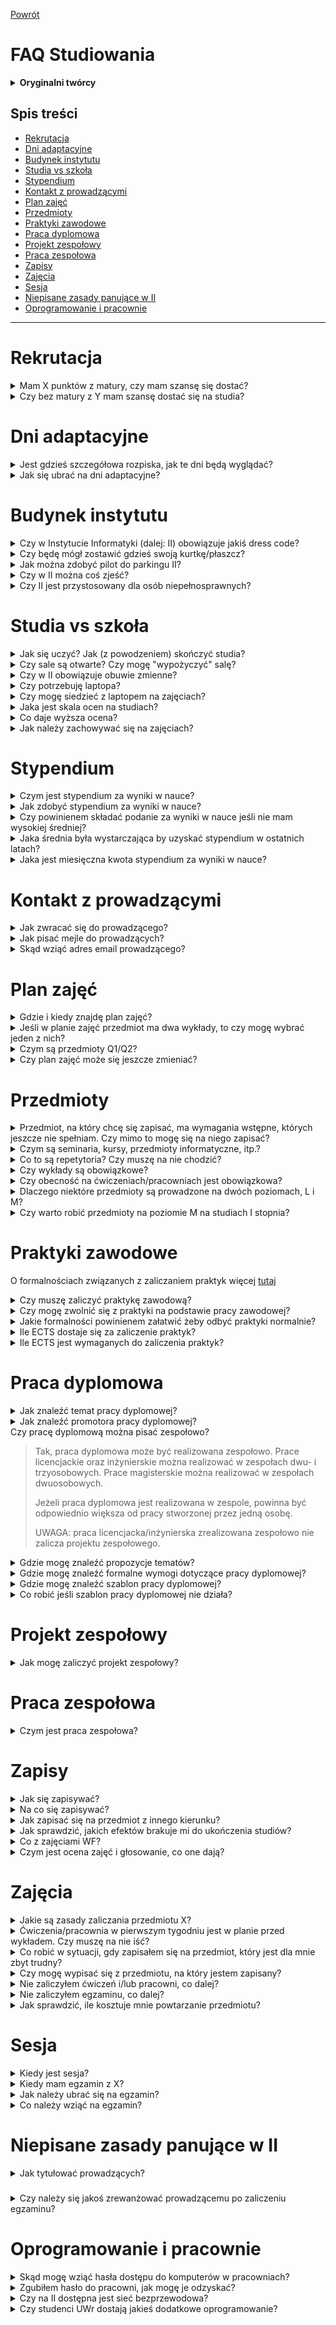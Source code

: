 [Powrót](README.md)

# FAQ Studiowania

<details>
<summary><b>Oryginalni twórcy</b></summary>

> FAQ bazujące na wersji ze starego forum, bazującej na wersji z jeszcze starszego forum
> 
> Oryginalni autorzy FAQ:
> * [@Anna Karaś](https://github.com/annakaras)
> * [@Kamil Matuszewski](https://github.com/Arsenicro/)
> 
> Później rozwijane i utrzymywane przez:
> * [@Bartosz Bednarczyk](https://github.com/bartoszjanbednarczyk)
> * [@Dawid Dudek](https://github.com/DaDudek)

</details>

## Spis treści

* [Rekrutacja](#rekrutacja)
* [Dni adaptacyjne](#dni-adaptacyjne)
* [Budynek instytutu](#budynek-instytutu)
* [Studia vs szkoła](#studia-vs-szkoła)
* [Stypendium](#stypendium)
* [Kontakt z prowadzącymi](#kontakt-z-prowadzącymi)
* [Plan zajęć](#plan-zajęć)
* [Przedmioty](#przedmioty)
* [Praktyki zawodowe](#praktyki-zawodowe)
* [Praca dyplomowa](#praca-dyplomowa)
* [Projekt zespołowy](#projekt-zespołowy)
* [Praca zespołowa](#praca-zespołowa)
* [Zapisy](#zapisy)
* [Zajęcia](#zajęcia)
* [Sesja](#sesja)
* [Niepisane zasady panujące w II](#niepisane-zasady-panujące-w-ii)
* [Oprogramowanie i pracownie](#oprogramowanie-i-pracownie)

---

# Rekrutacja

<details>
<summary>Mam X punktów z matury, czy mam szansę się dostać?</summary>

> Możesz obliczyć liczbę punktów rekrutacyjnych przy użyciu [kalkulatora](https://ii.uni.wroc.pl/kalkulator) (Autor: [@iCarrot](https://github.com/iCarrrot), [repozytorium z kodem](https://github.com/iCarrrot/kalkulator-punktow)).

</details>

<details>
<summary>Czy bez matury z Y mam szansę dostać się na studia?</summary>

> W postępowaniu rekrutacyjnym brane będą pod uwagę wyniki egzaminów maturalnych z matematyki, informatyki, fizyki oraz dowolnego języka obcego nowożytnego. Więcej informacji znajdziesz na stronie [rekrutacji](https://rekrutacja.uni.wroc.pl/kierunek/informatyka-i-stopnia-stacjonarne-licencjackie-i-inzynierskie/#zasady).

</details>

# Dni adaptacyjne

<details>
<summary>Jest gdzieś szczegółowa rozpiska, jak te dni będą wyglądać?</summary>

> Plan dni adaptacyjnych jest dostępny [tutaj](https://ii.uni.wroc.pl/dla-studenta/dni-adaptacyjne)

</details>

<details>
<summary>Jak się ubrać na dni adaptacyjne?</summary>

> Ubiór galowy na immatrykulację nie jest wymagany, ale mile widziany. Na pozostałe dni należy ubrać się zwyczajnie (schludnie).

</details>

# Budynek instytutu

<details>
<summary>Czy w Instytucie Informatyki (dalej: II) obowiązuje jakiś dress code?</summary>

> Nie obowiązuje.

</details>

<details>
<summary>Czy będę mógł zostawić gdzieś swoją kurtkę/płaszcz?</summary>

> Każdy student może (wymagana kaucja zwrotna 20 zł) korzystać z szafki i zostawić tam swoje rzeczy. Szafki są dwuosobowe. W celu uzyskania dostępu do szafki, należy zgłosić się do pokoju 127 na I piętrze we wtorki 9:30-11:30 lub czwartki 9:30-11:30 i wziąć ze sobą kartę zobowiązań.

</details>

<details>
<summary>Jak można zdobyć pilot do parkingu II?</summary>

> Po pilot do szlabanu należy zgłosić się z kartą zobowiązań w to samo miejsce, co w przypadku szafki. Kaucja wynosi 100 zł.

</details>

<details>
<summary>Czy w II można coś zjeść?</summary>

> Na parterze znajduje się restauracja _Plastyczna_. Na pierwszym piętrze stoją automaty z napojami i przekąskami, które akceptują płatności kartą. Ponadto, w Instytucie Matematycznym również znajduje się bufet oraz kawiarnia _Budzik_.

</details>

<details>
<summary>Czy II jest przystosowany dla osób niepełnosprawnych?</summary>

> Na naszym kierunku studiowały osoby niepełnosprawne (m.in. niedosłyszące i poruszające się na wózkach inwalidzkich). W budynku jest winda.

</details>

# Studia vs szkoła

<details>
<summary>Jak się uczyć? Jak (z powodzeniem) skończyć studia?</summary>

> Przeczytaj [Porady odnośnie studiowania](porady_odnosnie_studiowania.md).

</details>

<details>
<summary>Czy sale są otwarte? Czy mogę "wypożyczyć" salę?</summary>

> Sale ćwiczeniowe bez telewizorów są otwarte, można do nich przyjść, gdy nie ma w nich zajęć, i na przykład wykorzystać je do grupowej lub indywidualnej nauki. Sale z telewizorami są zamknięte i drzwi otwiera dopiero prowadzący. Sale komputerowe oraz małe sale wykładowe też są zamknięte na klucz, ale ten klucz można "wypożyczyć" w portierni. W tym celu należy oddać swoją legitymację, wpisać godzinę pobrania klucza i podpisać się w zeszycie wypożyczeń. W salach można korzystać z komputerów, z rzutników, z tablic, oraz można podłączyć swojego laptopa (jest dużo gniazdek).

</details>

<details>
<summary>Czy w II obowiązuje obuwie zmienne?</summary>

> Nie obowiązuje.

</details>

<details>
<summary>Czy potrzebuję laptopa?</summary>

> Teoretycznie nie, ponieważ do każdych zajęć praktycznych jest udostępniona pracownia z odpowiednią liczbą stanowisk, a do sal można przychodzić też po zajęciach (do ok. godz. 22, też w weekendy). Natomiast mocno zalecam zakup laptopa z dobrą baterią lub noszenie zapasowej lub noszenie własnego rozgałęźnika - mamy naprawdę mało gniazdek na korytarzach.

</details>

<details>
<summary>Czy mogę siedzieć z laptopem na zajęciach?</summary>

> Zapewne zależy to od prowadzącego oraz od sposobu używania laptopa. Istotną sprawą jest korzystanie z laptopa w taki sposób, by prowadzący nie poczuł się przez to lekceważony. Jeżeli laptop ma służyć pisaniu notatek lub otworzeniu materiałów związanych z zajęciami (obecnie są to częste praktyki), to nie powinien on stanowić problemu, choć pewnie warto upewnić się o tym u prowadzącego. Jeżeli natomiast zamierzasz korzystać z laptopa w sposób niezwiązany z zajęciami, to raczej nie siedź wtedy w pierwszych ławkach (domyślnie zajmowanych przez najbardziej aktywną widownię, z którą prowadzący utrzymuje kontakt wzrokowy lub werbalny).

</details>

<details>

<summary>Jaka jest skala ocen na studiach?</summary>

> Skala stopni jest inna od tej znanej ze szkoły (i na marginesie - odrobinę inna niż na PWr) i wygląda następująco: 2.0, 3.0, 3.5, 4.0, 4.5, 5.0, przy czym pierwsza pozytywna (dająca zaliczenie) to 3.0. Zazwyczaj na jej uzyskanie potrzebne jest 50% z egzaminu/projektu.

</details>

<details>

<summary>Co daje wyższa ocena?</summary>

> Odpowiednio wysokie oceny przydadzą się w przynajmniej czterech sytuacjach:
>
> 1.  Stypendium za oceny w nauce.
>
> 2.  Przepisanie się na inną uczelnię lub przepisanie ocen z innych kierunków.
>     Wtedy wyższa ocena z przedmiotu może zadecydować o tym czy przedmiot zostanie uznany jako zaliczony bądź nie (np. dana jednostka uczelniana może uznać, że przepisuje przedmiot dopiero od oceny 4.0).
>
> 3.  Rekrutacja na studia magisterskie.
>     Czasami średnia ocen jest brana pod uwagę podczas rekrutacji (np. u nas na Data Science).
>
> 4.  Wyjazdy na wymiany zagraniczne.
>     W przypadku dużej liczby osób zainteresowanych wyjazdami na wymiany zagraniczne (np. Erasmus), w pierwszej kolejności brane są osoby z najwyższą średnią na liście.

</details>

<details>

<summary>Jak należy zachowywać się na zajęciach?</summary>

> Na zajęcia staramy się przyjść punktualnie. Zazwyczaj wejście w środku zajęć oznacza duże zamieszanie - aby umożliwić spóźnialskiemu zajęcie miejsca, często kilka osób musi wstać, przesunąć się, znowu usiąść.
>
> W trakcie zajęć nie pytamy, czy możemy wyjść do łazienki - po prostu robiąc jak najmniej zamieszania opuszczamy salę.

</details>

# Stypendium

<details>

<summary>Czym jest stypendium za wyniki w nauce?</summary>

> Stypendium za wyniki w nauce to nagroda pieniężna przyznawana dla 7.5% najlepszych studentów z danego kierunku. Zostaje ona przyznana w każdym roku akademickim, pod uwagę brana jest średnia z ostatniego roku. Stypendium dostaje się co miesiąc, przez cały rok akademicki.
>
> Jeśli rekrutujemy się na studia magisterskie w semestrze letnim, możemy złożyć podanie w tym samym semestrze. Brana jest wtedy pod uwagę średnia z ostatniego roku akademickiego studiów 1 stopnia.

</details>

<details>

<summary>Jak zdobyć stypendium za wyniki w nauce?</summary>

> W celu zdobycia stypendium za wyniki w nauce należy w odpowiednim momencie złożyć podanie przez system USOS.

</details>

<details>

<summary>Czy powinienem składać podanie za wyniki w nauce jeśli nie mam wysokiej średniej?</summary>

> Stypendium przyznawane jest 7.5% najlepszych studentów, którzy złożyli wniosek o jego przyznanie. Do czasu ogłoszenia wyników nie ma więc sposobu by stwierdzić, czy będziemy mieli wystarczająco wysoką średnią. W danym roku akademickim wymagana średnia może spaść, może być też tak, że osoby z wyższą średnią od nas nie złożą podania i wskoczymy na ich miejsce. Złożenie samego podania nic nie kosztuje, warto więc jest to zrobić.

</details>

<details>

<summary>Jaka średnia była wystarczająca by uzyskać stypendium w ostatnich latach?</summary>

> Zazwyczaj była to średnia w okolicach 4.70
>
> W roku 2021 próg wyniósł 4.79

</details>


<details>

<summary>Jaka jest miesięczna kwota stypendium za wyniki w nauce?</summary>

> Miesięczna kwota stypendium to około 900 złotych.

</details>

# Kontakt z prowadzącymi

<details>

<summary>Jak zwracać się do prowadzącego?</summary>

> W II nie mamy przesadnego przywiązania do tytułów, zwroty per "pan", "pani" w rozmowie z prowadzącym są w porządku.

</details>

<details>

<summary>Jak pisać mejle do prowadzących?</summary>

> Kulturalnie i zwięźle.
>
> <details>
>
> <summary>Przykład niezbyt dobrego mejla</summary>
>
> > Witam,
> >
> > wie pan to nie tak że miałem gdzieś ten przedmiot byłem bardzo zajęty praca nauka szkoła problemy w rodzinie, przeprowadzałem się i nie miałem kiedy tego zrobić, dzisiaj zobaczyłem, że jeszcze nie mam zaliczenia, a nie ma już ćwiczeń, myślałem, że zdałem, ale jednak nie zdałem, nie wiem teraz co robić, potrzebuję tych ectestów, czy mogę jednak zaliczyć z tyloma punktami co mam??
> >
> > Pozdrawiam Student
>
> </details>
> <details>
>
> <summary>Przykład dobrego mejla</summary>
>
> > Szanowny Panie,
> >
> > zorientowałem się, że pomyliłem się w obliczeniach i jednak nie uzyskałem jeszcze zaliczenia z przedmiotu X - mam Y punktów na Z wymaganych. Czy istnieje możliwość, abym dosłał jakieś zadanie, za które mógłbym otrzymać brakujące punkty?
> >
> > Z poważaniem,
> >
> > Pączek bez rączek
>
> </details>
>
> Wskazówki:
>
> - żadnego "witam" - dopuszczalne: "Dzień dobry, ", "Szanowny Panie, "
> - jedna sprawa -> jeden akapit / bullet
> - mail powinien być napisany z twojego studenckiego konta
> - jeśli z jakiegoś powodu twój adres email nie zdradza twojego imienia i nazwiska, koniecznie się podpisz
> - najlepiej, jeśli w tytule mejla podasz nazwę przedmiotu i skrót sprawy, z którą przychodzisz do prowadzącego
> - nie piszemy emotek
> - pierwszy akapit po przywitaniu zazwyczaj piszemy małą literą: w poprzednim akapicie nie użyliśmy w końcu kropki tylko przecinka

</details>

<details>

<summary>Skąd wziąć adres email prowadzącego?</summary>

> Będzie on umieszczony na stronie [systemu zapisów](https://zapisy.ii.uni.wroc.pl/courses/). Jeśli pamiętasz, jak nazywa się dany prowadzący, możesz wyszukać jego profil w zakładce [pracownicy](https://zapisy.ii.uni.wroc.pl/users/employees/). Jeśli nie pamiętasz, możesz wyszukać jego osobę, znajdując przedmiot, który prowadzi w zakładce [przedmioty](https://zapisy.ii.uni.wroc.pl/courses/). Przykładowo, email do wykładowcy Logiki dla informatyków (i przy okazji terminy konsultacji) znajdziecie na stronie prof. Witolda Charatonika (WCh):
>
> ![image|690x244](images/wch_email.png)
>
> Natomiast, jeśli z jakichś względów adres email nie jest wpisany w tę rubrykę, można z dużym prawdopodobieństwem trafienia napisać ze swoją sprawą pod adres *imie.nazwisko@cs.uni.wroc.pl*.

</details>

# Plan zajęć

<details>

<summary>Gdzie i kiedy znajdę plan zajęć?</summary>

> Plan zajęć na dany semestr jest publikowany na krótko przed rozpoczęciem na stronie [systemu zapisów](https://zapisy.ii.uni.wroc.pl/courses/).

</details>

<details>

<summary>Jeśli w planie zajęć przedmiot ma dwa wykłady, to czy mogę wybrać jeden z nich?</summary>

> Standardowo przedmioty mają zaplanowane 30 godzin wykładu, czyli po 2 godziny w tygodniu. Jednakże, niektóre (np. Analiza matematyczna) mają ich więcej i mogą być rozdzielone na dwa bloki wykładów w trakcie tygodnia. Obowiązują więc oba terminy.

</details>

<details>

<summary>Czym są przedmioty Q1/Q2?</summary>

> Są to przedmioty półsemestralne (warte 3 ECTS). Mają oznaczenie Q1 lub Q2, w zależności od tego, w której połówce semestru się odbywają.

</details>

<details>

<summary>Czy plan zajęć może się jeszcze zmieniać?</summary>

> Publikowany plan może ulegać drobnym modyfikacjom na umotywowaną prośbę studentów (np. kolizja przedmiotów).

</details>

# Przedmioty

<details>

<summary>Przedmiot, na który chcę się zapisać, ma wymagania wstępne, których jeszcze nie spełniam. Czy mimo to mogę się na niego zapisać?</summary>

> Wymagania przedmiotu są orientacyjne. Prowadzący zakłada, że słuchacze posiadają wiedzę z podanych przedmiotów, co pozwoli w pełni zrozumieć wykładany materiał. Zaliczenie przedmiotów nie jest wymagane, jednak prowadzący może przeprowadzić egzamin wstępny decydujący o przydzieleniu miejsca w grupie.

</details>

<details>

<summary>Czym są seminaria, kursy, przedmioty informatyczne, itp.?</summary>

> Opis wszystkich rodzajów przedmiotów jest dostępny w [programie studiów](<https://ii.uni.wroc.pl/media/uploads/Program_studiow_Inf_LI(2)_WECibSo.pdf>).

</details>

<details>

<summary>Co to są repetytoria? Czy muszę na nie chodzić?</summary>

> Repetytoria to zajęcia pomocnicze, mające na celu ułatwienie studentom przyswojenia wiedzy z wykładów. Można podczas nich zadawać prowadzącemu pytania na temat materiału wykładowego lub ćwiczeniowego lub poprosić o omówienie pewnego zagadnienia od początku. Nie są one obowiązkowe, ale zalecane (nie tylko) dla osób, które mają trudności ze zrozumieniem materiału lub rozwiązaniem zadań na ćwiczenia. Warto z nich korzystać również w celu utrwalenia wiedzy i pogłębienia zrozumienia tematyki - prowadzący repetytorium może zaoferować inne spojrzenie.

</details>

<details>

<summary>Czy wykłady są obowiązkowe?</summary>

> Na większości przedmiotów obecność na wykładach nie jest weryfikowana. Jednakże, w niektórych przypadkach może wpłynąć pozytywnie na ocenę; szczegółowy regulamin każdych zajęć powinien zostać ogłoszony na początku semestru.

</details>

<details>

<summary>Czy obecność na ćwiczeniach/pracowniach jest obowiązkowa?</summary>

> Prowadzący mają prawo weryfikować obecność na ćwiczeniach i pracowniach. Konsekwencje nieobecności na danych zajęciach najlepiej jest sprawdzić indywidualnie dla każdego przedmotu w jego regulaminie. Należy mieć na uwadze, że na niektórych przedmiotach aktywność studenta na ćwiczeniach lub pracowniach wpływa na jego ocenę końcową z tych zajęć, mimo że nie istnieją bezpośrednie konsekwencje nieobecności.
>
> Przykładowymi zajęciami, na których obecność pełni istotną rolę w ich zaliczeniu, są: ćwiczenia z Analizy numerycznej M (3. sem), ćwiczenia z Matematyki dyskretnej M (3. sem), ćwiczenia z Algorytmów i struktur danych (4. sem).

</details>

<details>

<summary>Dlaczego niektóre przedmioty są prowadzone na dwóch poziomach, L i M?</summary>

> Przedmioty na poziomie M dają więcej punktów ECTS od swoich licencjackich (L) odpowiedników. Rozszerzają one wykładany materiał, przez co są też odpowiednio bardziej czasochłonne.

</details>

<details>

<summary>Czy warto robić przedmioty na poziomie M na studiach I stopnia?</summary>

> Tak, jeśli planujesz realizować studia magisterskie w II (każdy zaliczony przedmiot na poziomie M zwalnia cię z części egzaminu wstępnego z danego przedmiotu), bądź interesuje cię dana dziedzina.

</details>

# Praktyki zawodowe

O formalnościach związanych z zaliczaniem praktyk więcej [tutaj](https://forum.iiuwr.me/t/jak-zaliczyc-praktyke-zawodowa/274)

<details>

<summary>Czy muszę zaliczyć praktykę zawodową?</summary>

> Każdy student musi zaliczyć praktykę zawodową

</details>

<details>

<summary>Czy mogę zwolnić się z praktyki na podstawie pracy zawodowej?</summary>

> Tak, otrzymuje się wtedy tyle punktów, ile jest niezbędne do zakończenia studiów (3 ects przy licencjacie, 4 ects dla inżynierów).
> By to zrobić należy wypełnić podanie o zwolnienie z praktyki zawodowej i wraz z kserokopią umowy o pracę dostarczyć do dr Leszka Grocholskiego, który jest opiekunem praktyk zawodowych dla kierunku Informatyka.
> W przypadku zwolnienia z praktyk zawodowych również należy zapisać się na przedmiot Praktyka zawodowa - trzy tygodnie (lic.) / cztery tygodnie (inż.). Można zrobić to już po uwolnieniu limitu ECTS.

</details>

<details>

<summary>Jakie formalności powinienem załatwić żeby odbyć praktyki normalnie?</summary>

> W tym celu, przed rozpoczęciem praktyki, należy dostarczyć do dziekanatu wypełnione dokumenty ze strony
>
> https://ii.uni.wroc.pl/dla-studenta/prace-staze-praktyki
>
> a mianowicie:
>
> - umowa o praktyki (na co najmniej 3-4 tygodnie) wraz z jej programem, podpisana przez zakład pracy, w 2 egzemplarzach,
>
> - deklaracja podpisana przez studenta,
>
> - potwierdzenie ubezpieczenia się od nieszczęśliwych wypadków i odpowiedzialności cywilnej na czas trwania praktyki.
>
> Po podpisaniu umowy przez Dziekana, student otrzymuje skierowanie na praktykę.
>
> Po odbyciu praktyki zakład pracy wystawia zaświadczenie o jej odbyciu, które należy donieść do dziekanatu.

</details>

<details>

<summary>Ile ECTS dostaje się za zaliczenie praktyk?</summary>

> Za zaliczenie praktyk student otrzymuje tyle ECTS ile tygodni trwały praktyki (maksymalnie 6 ECTS).

</details>

<details>

<summary>Ile ECTS jest wymaganych do zaliczenia praktyk?</summary>

> 3 ects przy studiach licencjackich, 4 ects przy studiach inżynierskich.

</details>

# Praca dyplomowa

<details>

<summary>Jak znaleźć temat pracy dyplomowej?</summary>

> Temat możesz zaproponować samodzielnie, możesz wybrać jakiś z [listy proponowanych tematów](https://zapisy.ii.uni.wroc.pl/theses/), możesz też wymyślić temat wspólnie ze swoim ulubionym prowadzącym.
>
> Twój proponowany temat musi zostać zaakceptowany przez komisję. W celu załatwienia wszystkich formalności, skontaktuj się z promotorem.
>
> Jeśli pomimo przeszukania listy proponowanych tematów nadal nie masz pomysłu o czym może być twoja praca, zacznij od znalezienia promotora: najpewniej pomoże ci on znaleźć odpowiedni temat.

</details>

<details>

<summary>Jak znaleźć promotora pracy dyplomowej?</summary>

> Promotorem może być każda pracownik uczelni posiadający stopień doktora.
>
> Jeśli wybrałeś temat z listy proponowanych tematów, obok tematu wpisany jest też promotor.
>
> Jeśli masz pomysł na temat, a nie wiesz, kto mógłby być twoim promotorem, skontaktuj się z pracownikami uczelni którzy zajmują się podobnymi zagadnieniami.
>
> Jeśli nie masz pomysłu na temat zastanów się, jaki przedmiot w trakcie studiów sprawiał ci najwięcej radości. Rozważ jego prowadzących - wykładowcę, ćwiczeniowców. Gdy zdecydujesz się na jakiegoś pracownika, skontaktuj się z nim. Jeśli kompletnie nie wiesz, co mogłoby być twoim tematem pracy, nie wypada pisać "dzień dobry, poproszę temat" - opisz chociaż, jakie zagadnienia cię interesowały i w czym się dobrze czujesz. Najpewniej promotor pomoże ci wybrać temat.

</details>

<summary>Czy pracę dyplomową można pisać zespołowo?</summary>

> Tak, praca dyplomowa może być realizowana zespołowo. Prace licencjackie oraz inżynierskie można realizować w zespołach dwu- i trzyosobowych. Prace magisterskie można realizować w zespołach dwuosobowych.
>
> Jeżeli praca dyplomowa jest realizowana w zespole, powinna być odpowiednio większa od pracy stworzonej przez jedną osobę.
> 
> UWAGA: praca licencjacka/inżynierska zrealizowana zespołowo nie zalicza projektu zespołowego.

</details>


<details>

<summary>Gdzie mogę znaleźć propozycje tematów?</summary>

> Propozycje tematów można znaleźć na [zapisach](https://zapisy.ii.uni.wroc.pl/theses/). Aby zarezerwować dany temat dla siebie, skontaktuj się z prowadzącym, który go zaproponował.

</details>

<details>

<summary>Gdzie mogę znaleźć formalne wymogi dotyczące pracy dyplomowej?</summary>

> Szczegółowe informacje na temat pisania pracy i wymogów do spełnienia możesz znaleźć [tutaj](https://ii.uni.wroc.pl/dla-studenta/prace-dyplomowe) i [tutaj](https://ii.uni.wroc.pl/dla-studenta/egzaminy).

</details>

<details>

<summary>Gdzie mogę znaleźć szablon pracy dyplomowej?</summary>

> Szablon pracy dyplomowej można znaleźć [tutaj](https://ii.uni.wroc.pl/dla-studenta/prace-dyplomowe) (na dole strony).

</details>

<details>

<summary>Co robić jeśli szablon pracy dyplomowej nie działa?</summary>

> Jeśli masz problemy z szablonem, to warto zajrzeć [tutaj](https://forum.iiuwr.me/t/problem-z-szablonem-pracy-licencjackiej/940)

</details>

# Projekt zespołowy

<details>

<summary>Jak mogę zaliczyć projekt zespołowy?</summary>

> Istnieją trzy główne sposoby na zaliczenie projektu zespołowego:
>
> ## Zaliczenie jednego z przedmiotów z oferty dydaktycznej Instytutu Informatyki:
>
> - Projekt programistyczny: system typu online judge
> - Projekt: Rozwój Schedulera
> - Projekt: Rozwój Systemu Zapisów
> - Projekt: Programowanie gier programistycznych,
>
> ## Poprzez zrealizowanie w trakcie przedmiotu prowadzonego w Instytucie Informatyki np. "Innovative Projects by Nokia" projektu programistycznego w zespole:
>
> Należy wtedy napisać podanie skierowane do Dziekana Wydziału Matematyki i Informatyki z prośbą o zwolnienie z projektu zespołowego na podstawie .....
> Opisać w ile osób państwo pracowali, na czym polegało zadanie składającego podanie i jakich narzędzi informatycznych używał. Podanie musi być potwierdzone przez osobę, która prowadziła ćwiczenia/pracownię z tego przedmiotu.
>
> ## Poprzez zrealizowanie w trakcie pracy zawodowej projektu programistycznego w zespole:
>
> Należy wtedy napisać podanie skierowane do Dziekana Wydziału Matematyki i Informatyki z prośbą o zwolnienie z projektu zespołowego na podstawie .....
> Opisać w ile osób państwo pracowali, na czym polegało zadanie składającego podanie i jakich narzędzi informatycznych używał. Jeśli zakres prac nie wynika z umowy musi być ono (podanie) potwierdzone przez kogoś z firmy, jeśli jest to w umowie, dostarczyć jej kserokopia. Ponadto podanie musi być zaopiniowane przez pracownika Instytutu Informatyki, który prowadzi jakiś przedmiot typu projekt.
>
> UWAGA! Projektu zespołowego nie można zaliczyć poprzez pracę inżynierską realizowaną w grupie.

</details>

# Praca zespołowa

<details>

<summary>Czym jest praca zespołowa?</summary>

> Praca zespołowa - praca na rzecz Instytutu/Wydziału/UWr lub społeczności lokalnej. Obejmuje różnorodne studenckie aktywności zespołowe związane z informatyką, np. udział w programistycznym projekcie zespołowym, organizację i udział w dniach otwartych, przygotowanie i udział w zespołowych zawodach programistycznych. Zaliczenie tej aktywności odbywa się na zasadach określonych przez Dziekana.

</details>

# Zapisy

<details>

<summary>Jak się zapisywać?</summary>

> Na stronie II można znaleźć przystępny [poradnik](http://ii.uni.wroc.pl/dla-studenta/dla-nowych-studentow) traktujący o zapisach i przedmiotach, które warto wybrać na pierwszym roku.

</details>

<details>

<summary>Na co się zapisywać?</summary>

> Wymagania, które musisz spełnić, aby ukończyć studia I stopnia, możesz znaleźć w [programie studiów](<https://ii.uni.wroc.pl/media/uploads/Program_studiow_Inf_LI(2)_WECibSo.pdf>). Sam wybór przedmiotów, które spełniają kryteria, jest dowolny.

</details>

<details>

<summary>Jak zapisać się na przedmiot z innego kierunku?</summary>

> [Poradnik autorstwa Kuby Nowaka](przedmioty_z_innego_kierunku.md)

</details>

<details>

<summary>Jak sprawdzić, jakich efektów brakuje mi do ukończenia studiów?</summary>

> O pomoc w podsumowaniu zdobytych efektów, punktów za odpowiednie grupy przedmiotów itd. można poprosić panie z dziekanatu.

</details>

<details>

<summary>Co z zajęciami WF?</summary>

> WF jest obowiązkowy. Na WF można zapisywać się co semestr na uniwersyteckiej stronie [zapisów](https://zapisy.uni.wroc.pl). Studentów obowiązuje 60 godzin WFu, co odpowiada dwóm semestrom. WF można zaliczyć także poprzez uczestnictwo w obozie sportowo-rekreacyjnym, na jego podstawie można zaliczyć 30 godzin.

</details>

<details>

<summary>Czym jest ocena zajęć i głosowanie, co one dają?</summary>

> Szczegółowy opis znajdziesz na stronie zapisów w zakładce [Ocena Zajęć](https://zapisy.ii.uni.wroc.pl/grade/).
> Więcej informacji o głosowaniu można znaleźć też [tutaj](https://forum.iiuwr.me/t/glosowanie-faq/275)

</details>

# Zajęcia

<details>

<summary>Jakie są zasady zaliczania przedmiotu X?</summary>

> Zasady zaliczania powinny być podane na wykładzie na początku semestru. Zazwyczaj są też umieszczone na stronie internetowej przedmiotu.

</details>

<details>

<summary>Ćwiczenia/pracownia w pierwszym tygodniu jest w planie przed wykładem. Czy muszę na nie iść?</summary>

> Zależy od prowadzącego - można skontaktować się mejlowo i ustalić, czy obecność jest wymagana. Zazwyczaj pierwsze zajęcia mają charakter organizacyjny (omówienie zasad zaliczania, terminów kolokwiów, itp.). Na niektórych przedmiotach (np. Logika dla informatyków) jednak mogą być przeprowadzone regularne zajęcia z listą wstępną/zerową.

</details>

<details>

<summary>Co robić w sytuacji, gdy zapisałem się na przedmiot, który jest dla mnie zbyt trudny?</summary>

> W takich sytuacjach zachęcamy do pracy w grupie, chodzenia na repetytoria i konsultacje do prowadzących.

</details>

<details>

<summary>Czy mogę wypisać się z przedmiotu, na który jestem zapisany?</summary>

> Na początku semestru jest ogłaszany termin wypisów z zajęć. Do tego czasu można swobodnie zapisywać się i wypisywać z grup (z uwzględnieniem liczby dostępnych miejsc). Po tym terminie można skorzystać z wypisu dyrektorskiego, który przysługuje każdemu studentowi raz w trakcie studiów (raz dla I stopnia, drugi dla II stopnia). Można także przestać uczęszczać na zajęcia i uzyskać negatywną ocenę.

</details>

<details>

<summary>Nie zaliczyłem ćwiczeń i/lub pracowni, co dalej?</summary>

> Jeśli będziesz chciał ponownie przystąpić do danego przedmiotu (bo np. jest on obowiązkowy), będziesz musiał zapłacić za jego powtarzanie. Opłata za ponowne przystąpienie do ćwiczeń/pracowni w wymiarze 30 godzin wynosi ok. 270 zł; za każde niezaliczone zajęcia pomocnicze jest naliczana osobna opłata. Suma opłat jest podzielona na 4 raty, płatne co miesiąc w ustalonym terminie. Jego przekroczenie generuje niewielkie odsetki.


</details>

<details>

<summary>Nie zaliczyłem egzaminu, co dalej?</summary>

> ~~W następnym roku akademickim możesz bez opłat przystąpić do obu terminów egzaminu.~~
>
> ~~**Od roku akademickiego 2020/2021:** Niezaliczenie egzaminu = niezaliczenie wykładu. Za powtarzanie wykładu należy zapłacić (około 6 złotych za godzinę wykładu).~~
>
> **Od roku akademickiego 2021/2022:** Jeśli zaliczyłeś zajęcia pomocnicze (ćwiczenia/pracownie), przy następnym podejściu do tego przedmiotu nie musisz zaliczać ich od nowa. Za powtarzanie wykładu cena wynosi 20 zł za godzinę (jeśli rozpocząłeś studia przed 2022 rokiem, dalej obowiązuje Cię stara stawka 6 zł za godzinę).
>

</details>
  
<details>

<summary>Jak sprawdzić, ile kosztuje mnie powtarzanie przedmiotu?</summary>

![opłaty](/images/oplaty.png)

</details>

###

# Sesja

<details>

<summary>Kiedy jest sesja?</summary>

> Sprawdź [tutaj](http://www.ii.uni.wroc.pl/dla-studenta/kalendarz).

</details>

<details>

<summary>Kiedy mam egzamin z X?</summary>

> Sprawdź na stronie przedmiotu lub [tutaj](https://zapisy.ii.uni.wroc.pl/session).

</details>

<details>

<summary>Jak należy ubrać się na egzamin?</summary>

> Schludnie i wygodnie, ubiór galowy nie jest wymagany.

</details>

<details>

<summary>Co należy wziąć na egzamin?</summary>

> Działające długopisy niebieskiego lub czarnego koloru, legitymację studencką. Żaden prowadzący nie miał problemów z butelką wody czy chusteczkami. Kartki do pisania na brudno zostaną rozdane w trakcie egzaminu.

</details>

# Niepisane zasady panujące w II

<details>

<summary>Jak tytułować prowadzących?</summary>

> W nieformalnych rozmowach z innymi studentami (a często też z samymi prowadzącymi) używamy skrótów tworzonych z pierwszych liter imienia i nazwiska. Stąd np.
>
> - dyrektor II, Jerzy Marcinkowski, to JMa,
> - wykładowca Logiki dla informatyków, Witold Charatonik, to WCh,
> - prowadzący ćwiczenia z Logiki dla informatyków, Tomasz Wierzbicki, to TWi.

</details>

###

<details>

<summary>Czy należy się jakoś zrewanżować prowadzącemu po zaliczeniu egzaminu?</summary>

> ### Czekoladek nie pijemy
>
> Z [_Instrukcji obsługi dla studentów_](instrukcja_obslugi_dla_studentow.md) autorstwa Tomasza Wierzbickiego (TWi):
>
> > _W szkołach na zakończenie roku uczniowie przynoszą nauczycielom kwiaty. W szpitalach wdzięczni pacjenci "rewanżują się lekarzom na parapetach". W naszym instytucie nie ma takich zwyczajów. Osoby, które uważają, że np. po zdanym egzaminie brak "dowodu wdzięczności" jest niestosowny bardzo proszę o niestawianie mnie w kłopotliwej sytuacji. Fakt, że student posiadł wiedzę i zdał egzamin jest sam w sobie dostateczną satysfakcją dla egzaminatora i nie potrzeba psuć tej satysfakcji. Ja wiem, że intencje zwykle są dobre, ale osoba, która tak postępuje, wychodzi w naszym instytucie — mówiąc brutalnie — na strasznego palanta._

</details>

# Oprogramowanie i pracownie

<details>

<summary>Skąd mogę wziąć hasła dostępu do komputerów w pracowniach?</summary>

> Student Instytutu Informatyki posiada konta w systemach Linux i Windows na komputerach zlokalizowanych w pracowniach. Uwierzytelnianie w tych systemach odbywa się za pomocą jednego hasła. Nazwą użytkownika jest sześciocyfrowy numer albumu poprzedzony literą „i”. Początkowe hasła do logowania zostaną przesłane studentom w pierwszym tygodniu semestru pocztą elektroniczną na adresy w domenie uwr.edu.pl.
>
> Aby zmienić hasło należy:
>
> - w systemie Windows nacisnąć klawisze <CTRL\><ALT\><DEL\> i wybrać opcję „Zmień hasło”;
> - w systemie Linux wydać polecenie passwd.

</details>

<details>

<summary>Zgubiłem hasło do pracowni, jak mogę je odzyskać?</summary>

> W celu odzyskania hasła do systemów Windows/Linux w laboratoriach, należy wysłać maila (koniecznie z domeny uwr.edu.pl) na adres admin@cs.uni.wroc.pl z następującymi danymi:
>
> > Temat: Hasło
> >
> > _Dzień dobry,_
> >
> > _proszę o reset hasła do pracowni._
> >
> > _Pozdrawiam_
> >
> > _Imię Nazwisko_

</details>

<details>

<summary>Czy na II dostępna jest sieć bezprzewodowa?</summary>

> W budynku Instytutu jest dostępna sieć wifi eduroam, do której mają dostęp wszyscy studenci Uniwersytetu. Więcej informacji i instrukcja podłączenia się do tej sieci można znaleźć [tutaj](https://uni.wroc.pl/eduroam/)

</details>

<details>

<summary>Czy studenci UWr dostają jakieś dodatkowe oprogramowanie?</summary>

> Wiele serwisów daje zniżki a nawet darmowe dostępy studentom. W tym celu zazwyczaj wystarczy zarejestrować się z mailem z uczelni. Przykładowe serwisy:
>
> [Azure Dev Tools for Teaching](https://azureforeducation.microsoft.com/devtools?fbclid=IwAR3gO3EMHu5921SFrWxRH235DYGoERD_fB-wf9f9k-hngEVtJnHY_xHgBMA) - darmowe oprogramowanie dla studentów do celów edukacyjnych. Logowanie tyko kontem Microsoft (nie z domeny uwr.edu.pl), które można założyć [tutaj](https://account.microsoft.com/account?lang=pl-pl&fbclid=IwAR2V-KiuoPSMdaxe-OPoBJKpu4bCQ0EEmIbjaUfnY8GsnhV2PDddNqV1h6o). Po zalogowaniu kolejnym krokiem jest weryfikacja, którą należy wykonać podając w formularzu konto z domeny uwr.edu.pl.
>
> [ GitHub Student Developer Pack](https://education.github.com/pack) - wystarczy złożyć podanie, używając adresu email w domenie uwr.edu.pl.
>
> [Wersja edukacyjna oprogramowania jetbrains](https://www.jetbrains.com/community/education/#students) - wystarczy wypełnić formularz i zarejestrować się mailem z uczelni

</details>

